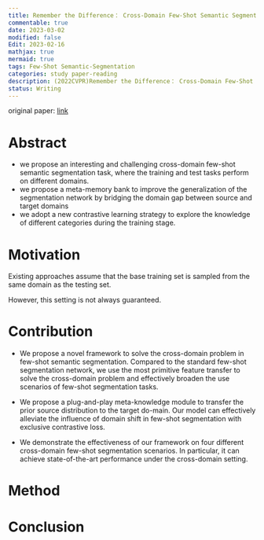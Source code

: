 ```yaml
---
title: Remember the Difference： Cross-Domain Few-Shot Semantic Segmentation via Meta-Memory Transfer
commentable: true
date: 2023-03-02
modified: false
Edit: 2023-02-16
mathjax: true
mermaid: true
tags: Few-Shot Semantic-Segmentation
categories: study paper-reading 
description: (2022CVPR)Remember the Difference： Cross-Domain Few-Shot Semantic Segmentation via Meta-Memory Transfer
status: Writing
---
```


original paper: [link](https://openaccess.thecvf.com/content/CVPR2022/html/Wang_Remember_the_Difference_Cross-Domain_Few-Shot_Semantic_Segmentation_via_Meta-Memory_Transfer_CVPR_2022_paper.html)

# Abstract 

- we propose an interesting and challenging cross-domain few-shot semantic segmentation task, where the training and test tasks perform on different domains.
- we propose  a meta-memory bank to improve the generalization of the segmentation network by bridging the domain gap between source and target domains
-  we adopt a new contrastive learning strategy to explore the knowledge of different categories during the training stage.


# Motivation

Existing approaches assume that the base training set is sampled from the same domain as the testing set.

However, this setting is not always guaranteed.

# Contribution

- We propose a novel framework to solve the cross-domain problem in few-shot semantic segmentation. Compared to the standard few-shot segmentation network, we use the most primitive feature transfer to solve the cross-domain problem and effectively broaden the use scenarios of few-shot segmentation tasks.

- We propose a plug-and-play meta-knowledge module to transfer the prior source distribution to the target do-main. Our model can effectively alleviate the influence of domain shift in few-shot segmentation with exclusive contrastive loss.

- We demonstrate the effectiveness of our framework on four different cross-domain few-shot segmentation scenarios. In particular, it can achieve state-of-the-art performance under the cross-domain setting.

# Method



# Conclusion